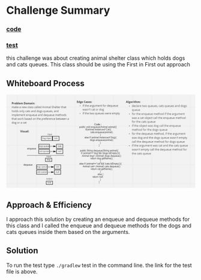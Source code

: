 # Challenge Summary
### [code](../lib/src/main/java/challenges/stackQueueAnimalShelter)

### [test](../lib/src/test/java/challenges/stackQueueAnimalShelter/AnimalShelterTest.java)

this challenge was about creating animal shelter class which holds dogs and cats queues.
This class should be using the First in First out approach

## Whiteboard Process
![](animalshelter.JPG)

## Approach & Efficiency

I approach this solution by creating an enqueue and dequeue methods for this class and I called the enqueue and dequeue methods for the dogs and cats queues inside them based on the arguments.



## Solution

To run the test type `./gradlew` test in the command line.
the link for the test file is above.

